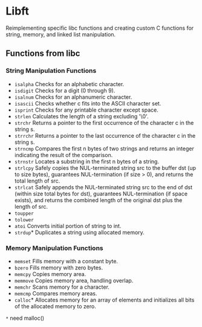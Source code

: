 # Libft
Reimplementing specific libc functions and creating custom C functions for string, memory, and linked list manipulation.

## Functions from libc

### String Manipulation Functions

* `isalpha` Checks for an alphabetic character.
* `isdigit` Checks for a digit (0 through 9).
* `isalnum` Checks for an alphanumeric character.
* `isascii` Checks whether c fits into the ASCII character set.
* `isprint` Checks for any printable character except space.
* `strlen`  Calculates the length of a string excluding '\0'.
* `strchr`  Returns a pointer to the first occurrence of the character c in the string s.
* `strrchr` Returns a pointer to the last occurrence of the character c in the string s.
* `strncmp` Compares the first n bytes of two strings and returns an integer indicating the result of the comparison. 
* `strnstr` Locates a substring in the first n bytes of a string.
* `strlcpy` Safely copies the NUL-terminated string src to the buffer dst (up to size bytes), guarantees NUL-termination (if size > 0), and returns the total length of src. 
* `strlcat` Safely appends the NUL-terminated string src to the end of dst (within size total bytes for dst), guarantees NUL-termination (if space exists), and returns the combined length of the original dst plus the length of src.
* `toupper`
* `tolower` 
* `atoi` Converts initial portion of string to int.
* `strdup`* Duplicates a string using allocated memory.

### Memory Manipulation Functions

* `memset` Fills memory with a constant byte.
* `bzero` Fills memory with zero bytes.
* `memcpy` Copies memory area.
* `memmove` Copies memory area, handling overlap.
* `memchr` Scans memory for a character.
* `memcmp` Compares memory areas.
* `calloc`* Allocates memory for an array of elements and initializes all bits of the allocated memory to zero.

`*` need malloc()
